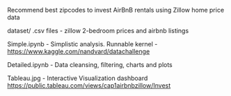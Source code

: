 Recommend best zipcodes to invest AirBnB rentals using Zillow home price data

dataset/ .csv files - zillow 2-bedroom prices and airbnb listings

Simple.ipynb - Simplistic analysis. Runnable kernel - https://www.kaggle.com/nandvard/datachallenge

Detailed.ipynb - Data cleansing, filtering, charts and plots

Tableau.jpg - Interactive Visualization dashboard https://public.tableau.com/views/cap1airbnbzillow/Invest

